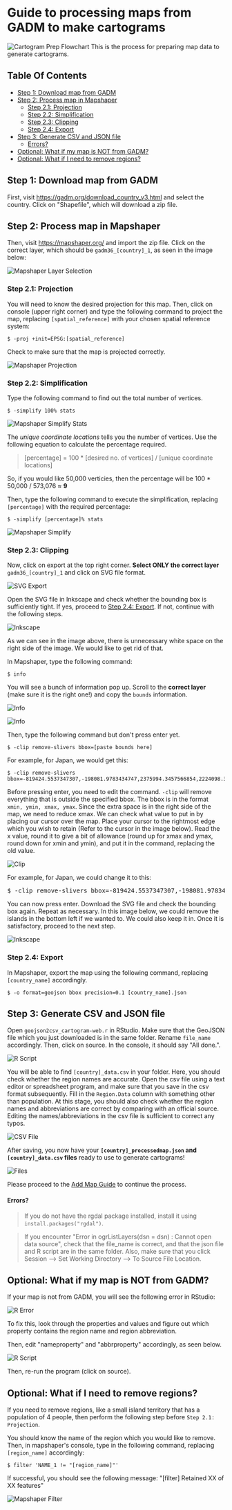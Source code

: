 # Guide to processing maps from GADM to make cartograms
![Cartogram Prep Flowchart](Images/flowchart.png?raw=true "Cartogram Preparation Flowchart")
This is the process for preparing map data to generate cartograms.

## Table Of Contents
- [Step 1: Download map from GADM](#step-1-download-map-from-gadm)
- [Step 2: Process map in Mapshaper](#step-2-process-map-in-mapshaper)
  * [Step 2.1: Projection](#step-21-projection)
  * [Step 2.2: Simplification](#step-22-simplification)
  * [Step 2.3: Clipping](#step-23-clipping)
  * [Step 2.4: Export](#step-24-export)
- [Step 3: Generate CSV and JSON file](#step-3-generate-csv-and-json-file)
    + [Errors?](#errors)
- [Optional: What if my map is NOT from GADM?](#optional-what-if-my-map-is-not-from-gadm)
- [Optional: What if I need to remove regions?](#optional-what-if-i-need-to-remove-regions)

## Step 1: Download map from GADM
First, visit https://gadm.org/download_country_v3.html and select the country. Click on "Shapefile", which will download a zip file.

## Step 2: Process map in Mapshaper
Then, visit https://mapshaper.org/ and import the zip file.
Click on the correct layer, which should be `gadm36_[country]_1`, as seen in the image below:

![Mapshaper Layer Selection](Images/jpn1.png?raw=true "Mapshaper Layer selection")

### Step 2.1: Projection
You will need to know the desired projection for this map. Then, click on console (upper right corner) and type the following command to project the map, replacing `[spatial_reference]` with your chosen spatial reference system:
```
$ -proj +init=EPSG:[spatial_reference]
```
Check to make sure that the map is projected correctly.

![Mapshaper Projection](Images/jpn2.png?raw=true "Mapshaper Projection")

### Step 2.2: Simplification
Type the following command to find out the total number of vertices.
```
$ -simplify 100% stats
```

![Mapshaper Simplify Stats](Images/jpn3.png?raw=true "Mapshaper Simplify Stats")

The *unique coordinate locations* tells you the number of vertices. Use the following equation to calculate the percentage required.
> [percentage] = 100 * [desired no. of vertices] / [unique coordinate locations]

So, if you would like 50,000 verticies, then the percentage will be 100 * 50,000 / 573,076 ≈ **9**

Then, type the following command to execute the simplification, replacing `[percentage]` with the required percentage:
```
$ -simplify [percentage]% stats
```

![Mapshaper Simplify](Images/jpn4.png?raw=true "Mapshaper Simplify")

### Step 2.3: Clipping
Now, click on export at the top right corner. **Select ONLY the correct layer** `gadm36_[country]_1` and click on SVG file format.

![SVG Export](Images/jpn5.png?raw=true "SVG Export")

Open the SVG file in Inkscape and check whether the bounding box is sufficiently tight. If yes, proceed to [Step 2.4: Export](#step-24-export). If not, continue with the following steps.

![Inkscape](Images/jpn6.png?raw=true "Inkscape")

As we can see in the image above, there is unnecessary white space on the right side of the image. We would like to get rid of that.

In Mapshaper, type the following command:
```
$ info
```
You will see a bunch of information pop up. Scroll to the **correct layer** (make sure it is the right one!) and copy the `bounds` information.

![Info](Images/jpn7.png?raw=true "Info")

![Info](Images/jpn8.png?raw=true "Info")

Then, type the following command but don't press enter yet.
```
$ -clip remove-slivers bbox=[paste bounds here]
```
For example, for Japan, we would get this:
```
$ -clip remove-slivers bbox=-819424.5537347307,-198081.9783434747,2375994.3457566854,2224098.3370094863
```
Before pressing enter, you need to edit the command. `-clip` will remove everything that is outside the specified bbox. The bbox is in the format `xmin, ymin, xmax, ymax`. Since the extra space is in the right side of the map, we need to reduce xmax. We can check what value to put in by placing our cursor over the map. Place your cursor to the rightmost edge which you wish to retain (Refer to the cursor in the image below). Read the x value, round it to give a bit of allowance (round up for xmax and ymax, round down for xmin and ymin), and put it in the command, replacing the old value.

![Clip](Images/jpn9.png?raw=true "Clip")

For example, for Japan, we could change it to this:
<pre>
$ -clip remove-slivers bbox=-819424.5537347307,-198081.9783434747,<b>1210000</b>,2224098.3370094863
</pre>

You can now press enter. Download the SVG file and check the bounding box again. Repeat as necessary. In this image below, we could remove the islands in the bottom left if we wanted to. We could also keep it in. Once it is satisfactory, proceed to the next step.

![Inkscape](Images/jpn10.png?raw=true "Inkscape")

### Step 2.4: Export
In Mapshaper, export the map using the following command, replacing `[country_name]` accordingly.
```
$ -o format=geojson bbox precision=0.1 [country_name].json
```
## Step 3: Generate CSV and JSON file
Open `geojson2csv_cartogram-web.r` in RStudio. Make sure that the GeoJSON file which you just downloaded is in the same folder. Rename `file_name` accordingly. Then, click on source. In the console, it should say "All done.".

![R Script](Images/r1.png?raw=true "R Script")

You will be able to find `[country]_data.csv` in your folder. Here, you should check whether the region names are accurate. Open the csv file using a text editor or spreadsheet program, and make sure that you save in the csv format subsequently. Fill in the `Region.Data` column with something other than population. At this stage, you should also check whether the region names and abbreviations are correct by comparing with an official source. Editing the names/abbreviations in the csv file is sufficient to correct any typos.

![CSV File](Images/r3.png?raw=true "CSV File")

After saving, you now have your **`[country]_processedmap.json` and `[country]_data.csv` files** ready to use to generate cartograms!

![Files](Images/r2.png?raw=true "Files")

Please proceed to the [Add Map Guide](https://github.com/jansky/cartogram-web/blob/master/doc/addmap/addmap.md) to continue the process.

#### Errors?
> If you do not have the rgdal package installed, install it using `install.packages("rgdal")`.

> If you encounter "Error in ogrListLayers(dsn = dsn) : Cannot open data source", check that the file_name is correct, and that the json file and R script are in the same folder. Also, make sure that you click Session --> Set Working Directory --> To Source File Location.

## Optional: What if my map is NOT from GADM?
If your map is not from GADM, you will see the following error in RStudio:

![R Error](Images/r4.png?raw=true "R Error")

To fix this, look through the properties and values and figure out which property contains the region name and region abbreviation.

Then, edit "nameproperty" and "abbrproperty" accordingly, as seen below.

![R Script](Images/r5.png?raw=true "R Script")

Then, re-run the program (click on source).

## Optional: What if I need to remove regions?
If you need to remove regions, like a small island territory that has a population of 4 people, then perform the following step before `Step 2.1: Projection`.

You should know the name of the region which you would like to remove. Then, in mapshaper's console, type in the following command, replacing `[region_name]` accordingly:
```
$ filter 'NAME_1 != "[region_name]"'
```

If successful, you should see the following message: "[filter] Retained XX of XX features"

![Mapshaper Filter](Images/15.png?raw=true "Mapshaper Filter")
